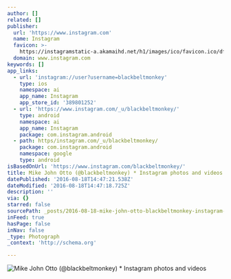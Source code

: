 ```yaml
---
author: []
related: []
publisher:
  url: 'https://www.instagram.com'
  name: Instagram
  favicon: >-
    https://instagramstatic-a.akamaihd.net/h1/images/ico/favicon.ico/dfa85bb1fd63.ico
  domain: www.instagram.com
keywords: []
app_links:
  - url: 'instagram://user?username=blackbeltmonkey'
    type: ios
    namespace: ai
    app_name: Instagram
    app_store_id: '389801252'
  - url: 'https://www.instagram.com/_u/blackbeltmonkey/'
    type: android
    namespace: ai
    app_name: Instagram
    package: com.instagram.android
  - path: https/instagram.com/_u/blackbeltmonkey/
    package: com.instagram.android
    namespace: google
    type: android
isBasedOnUrl: 'https://www.instagram.com/blackbeltmonkey/'
title: Mike John Otto (@blackbeltmonkey) * Instagram photos and videos
datePublished: '2016-08-18T14:47:21.538Z'
dateModified: '2016-08-18T14:47:18.725Z'
description: ''
via: {}
starred: false
sourcePath: _posts/2016-08-18-mike-john-otto-blackbeltmonkey-instagram-photos-and-vid.md
inFeed: true
hasPage: false
inNav: false
_type: Photograph
_context: 'http://schema.org'

---
```

![Mike John Otto (@blackbeltmonkey) * Instagram photos and videos](https://scontent.cdninstagram.com/t51.2885-19/s150x150/12751530_1066374336759319_924528591_a.jpg)